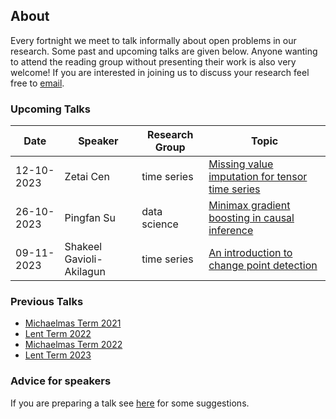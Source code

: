 ## About

Every fortnight we meet to talk informally about open problems in our research. Some past and upcoming talks are given below. Anyone wanting to attend the reading group without presenting their work is also very welcome! If you are interested in joining us to discuss your research feel free to [email](mailto:z.cen@lse.ac.uk).

### Upcoming Talks


| Date | Speaker | Research Group | Topic |
|---|---|---|---|
| 12-10-2023 | Zetai Cen | time series | [Missing value imputation for tensor time series](talks/12-10-2023-Zetai-Cen.html) |
| 26-10-2023 | Pingfan Su | data science | [Minimax gradient boosting in causal inference](talks/26-10-2023-Pingfan-Su.html) |
| 09-11-2023 | Shakeel Gavioli-Akilagun | time series | [An introduction to change point detection](talks/09-11-2023-Shakeel-Gavioli-Akilagun.html) |


### Previous Talks

* [Michaelmas Term 2021](past_terms/MT-2021.html)
* [Lent Term 2022](past_terms/LT-2022.html)
* [Michaelmas Term 2022](past_terms/MT-2022.html)
* [Lent Term 2023](past_terms/LT-2023.html)

### Advice for speakers

If you are preparing a talk see [here](advice-for-talks.html) for some suggestions.
